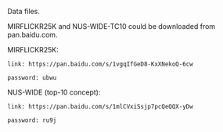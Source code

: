 Data files.

MIRFLICKR25K and NUS-WIDE-TC10 could be downloaded from pan.baidu.com.

MIRFLICKR25K:

    link: https://pan.baidu.com/s/1vgqIfGeD8-KxXNekoQ-6cw
    
    password: ubwu
NUS-WIDE (top-10 concept):

    link: https://pan.baidu.com/s/1mlCVxiSsjp7pcQeQQX-yDw
    
    password: ru9j
